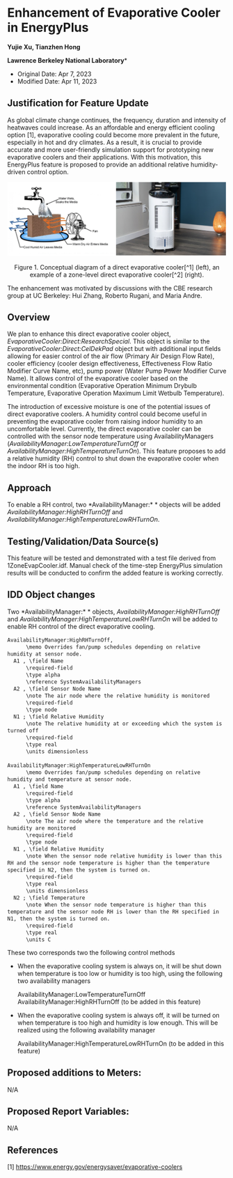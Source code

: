 
Enhancement of Evaporative Cooler in EnergyPlus
================

**Yujie Xu, Tianzhen Hong**

**Lawrence Berkeley National Laboratory***

 - Original Date: Apr 7, 2023
 - Modified Date: Apr 11, 2023

## Justification for Feature Update

As global climate change continues, the frequency, duration and intensity of heatwaves could increase. As an affordable and energy efficient cooling option [1], evaporative cooling could become more prevalent in the future, especially in hot and dry climates. As a result, it is crucial to provide accurate and more user-friendly simulation support for prototyping new evaporative coolers and their applications. With this motivation, this EnergyPlus feature is proposed to provide an additional relative humidity-driven control option.

![zoneEvapCoolerDiagram](zoneEvapCoolerDiagram.png)
<p style="text-align: center;"> Figure 1. Conceptual diagram of a direct evaporative cooler[^1]  (left), an example of a zone-level direct evaporative cooler[^2] (right).</p>

[^1]: Source: https://basc.pnnl.gov/resource-guides/evaporative-cooling-systems#edit-group-description
[^2]: Source: https://www.nytimes.com/wirecutter/blog/do-swamp-coolers-work/

The enhancement was motivated by discussions with the CBE research group at UC Berkeley: Hui Zhang, Roberto Rugani, and Maria Andre.

## Overview ##

We plan to enhance this direct evaporative cooler object, *EvaporativeCooler:Direct:ResearchSpecial*. This object is similar to the *EvaporativeCooler:Direct:CelDekPad* object but with additional input fields allowing for easier control of the air flow (Primary Air Design Flow Rate), cooler efficiency (cooler design effectiveness, Effectiveness Flow Ratio Modifier Curve Name, etc), pump power (Water Pump Power Modifier Curve Name).  It allows control of the evaporative cooler based on the environmental condition (Evaporative Operation Minimum Drybulb Temperature, Evaporative Operation Maximum Limit Wetbulb Temperature).

The introduction of excessive moisture is one of the potential issues of direct evaporative coolers. A humidity control could become useful in preventing the evaporative cooler from raising indoor humidity to an uncomfortable level. Currently, the direct evaporative cooler can be controlled with the sensor node  temperature using AvailabilityManagers (*AvailabilityManager:LowTemperatureTurnOff* or *AvailabilityManager:HighTemperatureTurnOn*). This feature proposes to add a relative humidity (RH) control to shut down the evaporative cooler when the indoor RH is too high.

## Approach

To enable a RH control, two *AvailabilityManager:\* * objects will be added *AvailabilityManager:HighRHTurnOff* and *AvailabilityManager:HighTemperatureLowRHTurnOn*.

## Testing/Validation/Data Source(s)

This feature will be tested and demonstrated with a test file derived from 1ZoneEvapCooler.idf. Manual check of the time-step EnergyPlus simulation results will be conducted to confirm the added feature is working correctly. 

## IDD Object changes

Two *AvailabilityManager:\* * objects, *AvailabilityManager:HighRHTurnOff* and *AvailabilityManager:HighTemperatureLowRHTurnOn* will be added to enable RH control of the direct evaporative cooling.

    AvailabilityManager:HighRHTurnOff,
          \memo Overrides fan/pump schedules depending on relative humidity at sensor node.
      A1 , \field Name
          \required-field
          \type alpha
          \reference SystemAvailabilityManagers
      A2 , \field Sensor Node Name
          \note The air node where the relative humidity is monitored
          \required-field
          \type node
      N1 ; \field Relative Humidity
          \note The relative humidity at or exceeding which the system is turned off
          \required-field
          \type real
          \units dimensionless

    AvailabilityManager:HighTemperatureLowRHTurnOn
          \memo Overrides fan/pump schedules depending on relative humidity and temperature at sensor node.
      A1 , \field Name
          \required-field
          \type alpha
          \reference SystemAvailabilityManagers
      A2 , \field Sensor Node Name
          \note The air node where the temperature and the relative humidity are monitored
          \required-field
          \type node
      N1 , \field Relative Humidity
          \note When the sensor node relative humidity is lower than this RH and the sensor node temperature is higher than the temperature specified in N2, then the system is turned on.
          \required-field
          \type real
          \units dimensionless
      N2 ; \field Temperature
          \note When the sensor node temperature is higher than this temperature and the sensor node RH is lower than the RH specified in N1, then the system is turned on.
          \required-field
          \type real
          \units C

These two corresponds two the following control methods
* When the evaporative cooling system is always on, it will be shut down when temperature is too low or humidity is too high, using the following two availability managers 

    AvailabilityManager:LowTemperatureTurnOff
    AvailabilityManager:HighRHTurnOff (to be added in this feature)
 
* When the evaporative cooling system is always off, it will be turned on when temperature is too high and humidity is low enough. This will be realized using the following availability manager

    AvailabilityManager:HighTemperatureLowRHTurnOn (to be added in this feature)

## Proposed additions to Meters:

N/A

## Proposed Report Variables:

N/A
 
## References

[1] https://www.energy.gov/energysaver/evaporative-coolers <br>

